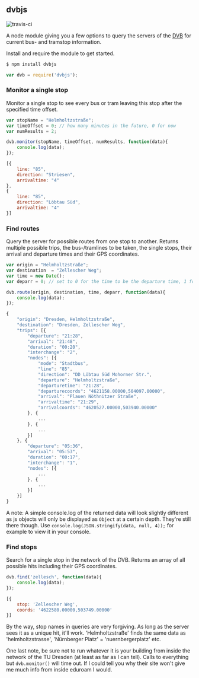 ## dvbjs

![travis-ci](http://img.shields.io/travis/kiliankoe/dvbjs.svg?style=flat)

A node module giving you a few options to query the servers of the [DVB](http://dvb.de) for current bus- and tramstop information.

Install and require the module to get started.
```sh
$ npm install dvbjs
```

```js
var dvb = require('dvbjs');
```

### Monitor a single stop

Monitor a single stop to see every bus or tram leaving this stop after the specified time offset.

```js
var stopName = "Helmholtzstraße";
var timeOffset = 0; // how many minutes in the future, 0 for now
var numResults = 2;

dvb.monitor(stopName, timeOffset, numResults, function(data){
    console.log(data);
});
```

```js
[{
    line: "85",
    direction: "Striesen",
    arrivaltime: "4"
},
{
    line: "85",
    direction: "Löbtau Süd",
    arrivaltime: "4"
}]
```

### Find routes

Query the server for possible routes from one stop to another. Returns multiple possible trips, the bus-/tramlines to be taken, the single stops, their arrival and departure times and their GPS coordinates.

```js
var origin = "Helmholtzstraße";
var destination  = "Zellescher Weg";
var time = new Date();
var deparr = 0; // set to 0 for the time to be the departure time, 1 for arrival time

dvb.route(origin, destination, time, deparr, function(data){
    console.log(data);
});
```

```js
{
    "origin": "Dresden, Helmholtzstraße",
    "destination": "Dresden, Zellescher Weg",
    "trips": [{
        "departure": "21:28",
        "arrival": "21:48",
        "duration": "00:20",
        "interchange": "2",
        "nodes": [{
            "mode": "Stadtbus",
            "line": "85",
            "direction": "DD Löbtau Süd Mohorner Str.",
            "departure": "Helmholtzstraße",
            "departuretime": "21:28",
            "departurecoords": "4621158.00000,504097.00000",
            "arrival": "Plauen Nöthnitzer Straße",
            "arrivaltime": "21:29",
            "arrivalcoords": "4620527.00000,503940.00000"
        }, {
            ...
        }, {
            ...
        }]
    }, {
        "departure": "05:36",
        "arrival": "05:53",
        "duration": "00:17",
        "interchange": "1",
        "nodes": [{
            ...
        }, {
            ...
        }]
    }]
}
```

A note: A simple console.log of the returned data will look slightly different as js objects will only be displayed as `Object` at a certain depth. They're still there though. Use `console.log(JSON.stringify(data, null, 4));` for example to view it in your console.

### Find stops

Search for a single stop in the network of the DVB. Returns an array of all possible hits including their GPS coordinates.

```js
dvb.find('zellesch', function(data){
    console.log(data);
});
```

```js
[{
    stop: 'Zellescher Weg',
    coords: '4622580.00000,503749.00000'
}]
```

By the way, stop names in queries are very forgiving. As long as the server sees it as a unique hit, it'll work. 'Helmholtzstraße' finds the same data as 'helmholtzstrasse', 'Nürnberger Platz' = 'nuernbergerplatz' etc.

One last note, be sure not to run whatever it is your building from inside the network of the TU Dresden (at least as far as I can tell). Calls to everything but `dvb.monitor()` will time out. If I could tell you why their site won't give me much info from inside eduroam I would.
